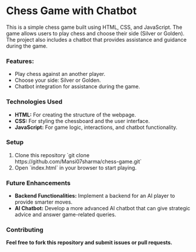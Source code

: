 <h1>Chess Game with Chatbot</h1>
<p>This is a simple chess game built using HTML, CSS, and JavaScript. The game allows users to play chess and choose their side (Silver or Golden). The project also includes a chatbot that provides assistance and guidance during the game.</p>

<h3>Features:</h3>
<ul>
  <li>Play chess against an another player.</li>
  <li>Choose your side: Silver or Golden.</li>
  <li>Chatbot integration for assistance during the game.</li>
</ul>
<h3>Technologies Used</h3>
<ul>
<li><b>HTML:</b> For creating the structure of the webpage.</li>
<li><b>CSS:</b> For styling the chessboard and the user interface.</li>
<li><b>JavaScript:</b> For game logic, interactions, and chatbot functionality.</li>
</ul>

<h3>Setup</h3>
<ol>
  <li>Clone this repository
    `git clone https://github.com/Mansi07sharma/chess-game.git`
  </li>
  <li>
    Open `index.html` in your browser to start playing.
  </li>
</ol>
<h3>Future Enhancements</h3>
<ul><li><b>Backend Functionalities:</b> Implement a backend for an AI player to provide smarter moves.</li>
<li><b>AI Chatbot:</b> Develop a more advanced AI chatbot that can give strategic advice and answer game-related queries.</li></ul>
<h3>Contributing</h3>
<p><b>Feel free to fork this repository and submit issues or pull requests.</b></p>
</ol>
